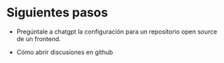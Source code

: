 # Siguientes pasos
- Pregúntale a chatgpt la configuración para un repositorio open source de un frontend. 

- Cómo abrir discusiones en github

